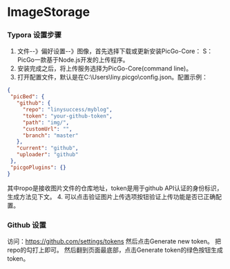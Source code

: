 # ImageStorage
### Typora 设置步骤
1. 文件--》偏好设置--》图像，首先选择下载或更新安装PicGo-Core：
S： PicGo一款基于Node.js开发的上传程序。
2. 安装完成之后，将上传服务选择为PicGo-Core(command line)。
3. 打开配置文件，默认是在C:\Users\liny\.picgo\config.json。配置示例：
 ```json
 {
  "picBed": {
    "github": {
      "repo": "linysuccess/myblog",
      "token": "your-github-token",
      "path": "img/",
      "customUrl": "",
      "branch": "master"
    },
    "current": "github",
    "uploader": "github"
  },
  "picgoPlugins": {}
}
 ```
 其中ropo是接收图片文件的仓库地址，token是用于github API认证的身份标识，生成方法见下文。
4. 可以点击验证图片上传选项按钮验证上传功能是否已正确配置。
### Github 设置
访问：https://github.com/settings/tokens
然后点击Generate new token。
把repo的勾打上即可。
然后翻到页面最底部，点击Generate token的绿色按钮生成token。
